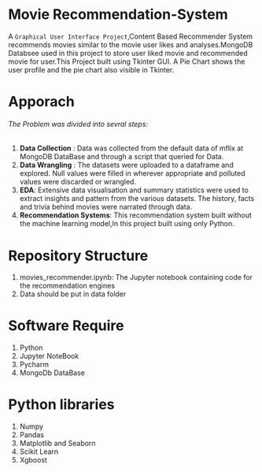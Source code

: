 # Movie Recommendation-System
A `Graphical User Interface Project`,Content Based Recommender System recommends movies similar to the movie user likes and analyses.MongoDB Databsee used in this project to store user liked movie and recommended movie for user.This Project built using Tkinter GUI. A Pie Chart shows the user profile and the pie chart also visible in Tkinter. 
# Apporach
###### The Problem was divided into sevral steps:
  1. **Data Collection** : Data was collected from the default data of mflix at MongoDB DataBase and through a script that queried for Data.
  2. **Data Wrangling** : The datasets were uploaded to a dataframe and explored. Null values were filled in wherever appropriate and polluted values were discarded or wrangled.
  3. **EDA**: Extensive data visualisation and summary statistics were used to extract insights and pattern from the various datasets. The history, facts and trivia behind movies were              narrated through data.
  4. **Recommendation Systems**: This recommendation system built without the machine learning model,In this project built using only Python.
# Repository Structure
  1. movies_recommender.ipynb: The Jupyter notebook containing code for the recommendation engines
  2. Data should be put in data folder
# Software Require
  1. Python
  2. Jupyter NoteBook
  3. Pycharm
  4. MongoDb DataBase
# Python libraries
  1. Numpy
  2. Pandas
  3. Matplotlib and Seaborn
  4. Scikit Learn
  5. Xgboost

    
    

